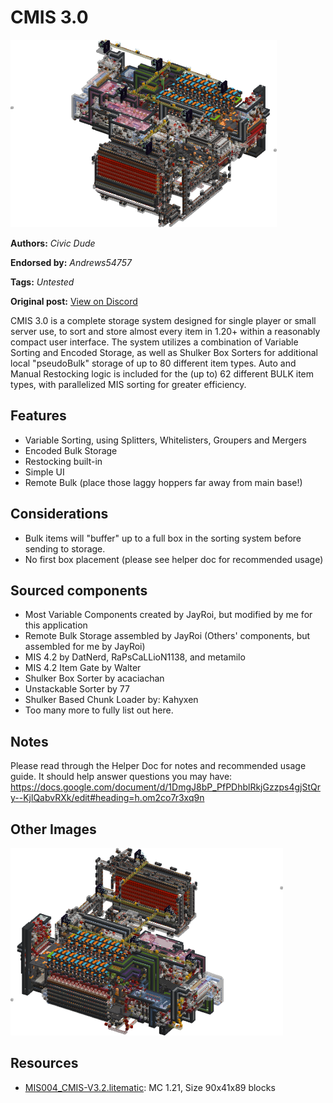 # CMIS 3.0
<img alt="area_render_41_.png" src="images/area_render_41_.png?raw=1" height="300px">

**Authors:** *Civic Dude*

**Endorsed by:** *Andrews54757*

**Tags:** *Untested*

**Original post:** [View on Discord](https://discord.com/channels/1375556143186837695/1388318106086015129)

CMIS 3.0 is a complete storage system designed for single player or small server use, to sort and store almost every item in 1.20+ within a reasonably compact user interface. The system utilizes a combination of Variable Sorting and Encoded Storage, as well as Shulker Box Sorters for additional local "pseudoBulk" storage of up to 80 different item types. Auto and Manual Restocking logic is included for the (up to) 62 different BULK item types, with parallelized MIS sorting for greater efficiency.
## Features
- Variable Sorting, using Splitters, Whitelisters, Groupers and Mergers
- Encoded Bulk Storage
- Restocking built-in
- Simple UI
- Remote Bulk (place those laggy hoppers far away from main base!)
## Considerations
- Bulk items will "buffer" up to a full box in the sorting system before sending to storage.
- No first box placement (please see helper doc for recommended usage)
## Sourced components
- Most Variable Components created by JayRoi, but modified by me for this application
- Remote Bulk Storage assembled by JayRoi (Others' components, but assembled for me by JayRoi)
- MIS 4.2 by DatNerd, RaPsCaLLioN1138, and metamilo
- MIS 4.2 Item Gate by Walter
- Shulker Box Sorter by acaciachan
- Unstackable Sorter by 77
- Shulker Based Chunk Loader by: Kahyxen
- Too many more to fully list out here.
## Notes
Please read through the Helper Doc for notes and recommended usage guide. It should help answer questions you may have: https://docs.google.com/document/d/1DmgJ8bP_PfPDhblRkjGzzps4gjStQry--KjlQabvRXk/edit#heading=h.om2co7r3xq9n

## Other Images
<img src="images/area_render_42_.png?raw=1" height="300px">

## Resources
- [MIS004_CMIS-V3.2.litematic](attachments/MIS004_CMIS-V3.2.litematic): MC 1.21, Size 90x41x89 blocks
